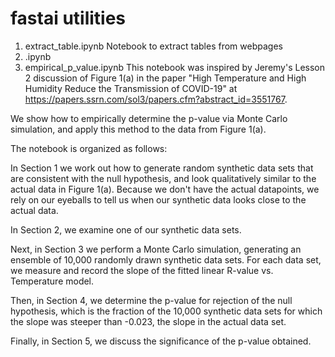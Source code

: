 # fastai utilities


1. extract_table.ipynb
Notebook to extract tables from webpages
2. .ipynb
3. empirical_p_value.ipynb
This notebook was inspired by Jeremy's Lesson 2 discussion of Figure 1(a) in the paper "High Temperature and High Humidity Reduce the Transmission of COVID-19" at https://papers.ssrn.com/sol3/papers.cfm?abstract_id=3551767.

We show how to empirically determine the p-value via Monte Carlo simulation, and apply this method to the data from Figure 1(a).

The notebook is organized as follows:

In Section 1 we work out how to generate random synthetic data sets that are consistent with the null hypothesis, and look qualitatively similar to the actual data in Figure 1(a). Because we don't have the actual datapoints, we rely on our eyeballs to tell us when our synthetic data looks close to the actual data.

In Section 2, we examine one of our synthetic data sets.

Next, in Section 3 we perform a Monte Carlo simulation, generating an ensemble of 10,000 randomly drawn synthetic data sets. For each data set, we measure and record the slope of the fitted linear R-value vs. Temperature model.

Then, in Section 4, we determine the p-value for rejection of the null hypothesis, which is the fraction of the 10,000 synthetic data sets for which the slope was steeper than -0.023, the slope in the actual data set.

Finally, in Section 5, we discuss the significance of the p-value obtained.
